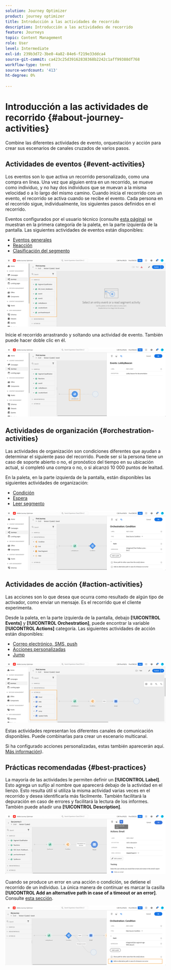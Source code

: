 ```yaml
---
solution: Journey Optimizer
product: journey optimizer
title: Introducción a las actividades de recorrido
description: Introducción a las actividades de recorrido
feature: Journeys
topic: Content Management
role: User
level: Intermediate
exl-id: 239b3d72-3be0-4a82-84e6-f219e33ddca4
source-git-commit: ca423c25d39162838368b2242c1aff99388df768
workflow-type: tm+mt
source-wordcount: '413'
ht-degree: 0%

---
```


# Introducción a las actividades de recorrido {#about-journey-activities}

Combine las diferentes actividades de evento, orquestación y acción para crear sus escenarios de canales cruzados de varios pasos.

## Actividades de eventos {#event-activities}

Los eventos son lo que activa un recorrido personalizado, como una compra en línea. Una vez que alguien entra en un recorrido, se mueve como individuo, y no hay dos individuos que se muevan a la misma velocidad o a lo largo del mismo camino. Cuando inicia el recorrido con un evento, el recorrido se activa cuando se recibe el evento. Cada persona en el recorrido sigue, individualmente, los siguientes pasos definidos en el recorrido.

Eventos configurados por el usuario técnico (consulte [esta página](../event/about-events.md)) se muestran en la primera categoría de la paleta, en la parte izquierda de la pantalla. Las siguientes actividades de eventos están disponibles:

* [Eventos generales](../building-journeys/general-events.md)
* [Reacción](../building-journeys/reaction-events.md)
* [Clasificación del segmento](../building-journeys/segment-qualification-events.md)

![](assets/journey43.png)

Inicie el recorrido arrastrando y soltando una actividad de evento. También puede hacer doble clic en él.

![](assets/journey44.png)

## Actividades de organización {#orchestration-activities}

Las actividades de organización son condiciones diferentes que ayudan a determinar el siguiente paso del recorrido. Puede ser si la persona tiene un caso de soporte abierto o no, el pronóstico del tiempo en su ubicación actual, si completó una compra o no, o si alcanzó 10 000 puntos de lealtad.

En la paleta, en la parte izquierda de la pantalla, están disponibles las siguientes actividades de organización:

* [Condición](../building-journeys/condition-activity.md)
* [Espera](../building-journeys/wait-activity.md)
* [Leer segmento](../building-journeys/read-segment.md)

![](assets/journey49.png)

## Actividades de acción {#action-activities}

Las acciones son lo que desea que ocurra como resultado de algún tipo de activador, como enviar un mensaje. Es el recorrido que el cliente experimenta.

Desde la paleta, en la parte izquierda de la pantalla, debajo **[!UICONTROL Events]** y **[!UICONTROL Orchestration]**, puede encontrar la variable **[!UICONTROL Actions]** categoría. Las siguientes actividades de acción están disponibles:

* [Correo electrónico, SMS, push](../building-journeys/journeys-message.md)
* [Acciones personalizadas](../building-journeys/using-custom-actions.md)
* [Jump](../building-journeys/jump.md)

![](assets/journey58.png)

Estas actividades representan los diferentes canales de comunicación disponibles. Puede combinarlas para crear un escenario multicanal.

Si ha configurado acciones personalizadas, estas también aparecerán aquí. [Más información](../building-journeys/using-custom-actions.md)).

## Prácticas recomendadas {#best-practices}

La mayoría de las actividades le permiten definir un **[!UICONTROL Label]**. Esto agrega un sufijo al nombre que aparecerá debajo de la actividad en el lienzo. Esto resulta útil si utiliza la misma actividad varias veces en el recorrido y desea identificarla más fácilmente. También facilitará la depuración en caso de errores y facilitará la lectura de los informes. También puede añadir una **[!UICONTROL Description]**.

![](assets/journey59bis.png)

Cuando se produce un error en una acción o condición, se detiene el recorrido de un individuo. La única manera de continuar es marcar la casilla **[!UICONTROL Add an alternative path in case of a timeout or an error]**. Consulte [esta sección](../building-journeys/using-the-journey-designer.md#paths).

![](assets/journey42.png)
